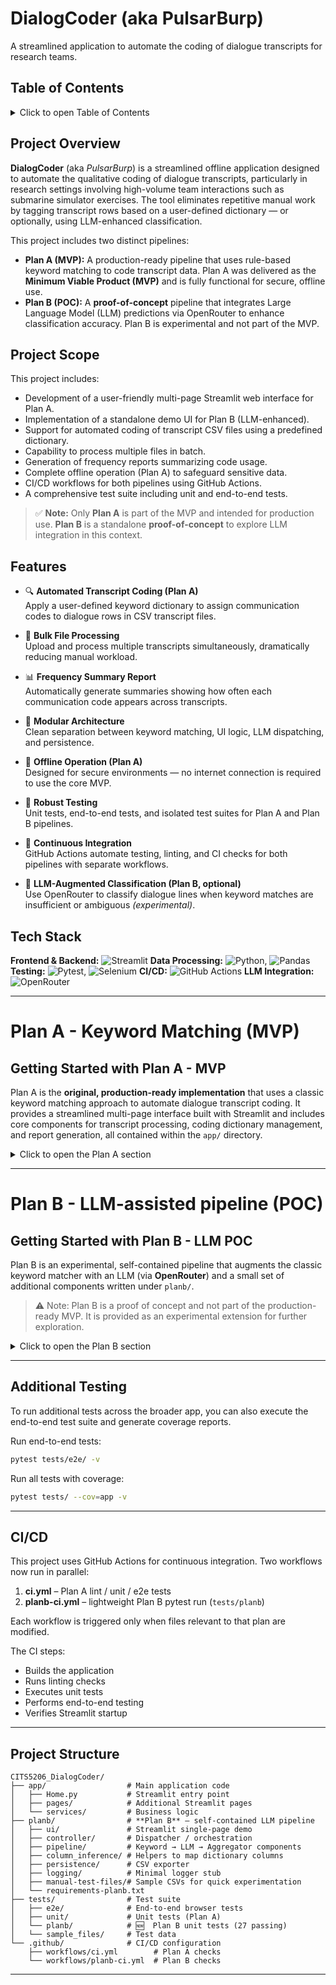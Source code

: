 # DialogCoder (aka PulsarBurp)

A streamlined application to automate the coding of dialogue transcripts for research teams.


## Table of Contents

<details closed>
<summary> Click to open Table of Contents</summary

- [DialogCoder (aka PulsarBurp)](#dialogcoder-aka-pulsarburp)
  - [Table of Contents](#table-of-contents)
  - [Project Overview](#project-overview)
  - [Project Scope](#project-scope)
  - [Features](#features)
  - [Tech Stack](#tech-stack)
- [Plan A - Keyword Matching (MVP)](#plan-a---keyword-matching-mvp)
  - [Getting Started with Plan A - MVP](#getting-started-with-plan-a---mvp)
    - [Prerequisites](#prerequisites)
    - [Installation / Setup](#installation--setup)
    - [Running the Streamlit App](#running-the-streamlit-app)
    - [In-App Guidance](#in-app-guidance)
    - [Using the Application (GUI)](#using-the-application-gui)
      - [1. Upload Your Coding Dictionary:](#1-upload-your-coding-dictionary)
      - [2. Upload Your Transcript Files:](#2-upload-your-transcript-files)
      - [3. Processing:](#3-processing)
      - [4. Frequency Table Reports (optional):](#4-frequency-table-reports-optional)
    - [Testing](#testing)
- [Plan B - LLM-assisted pipeline (POC)](#plan-b---llm-assisted-pipeline-poc)
  - [Getting Started with Plan B - LLM POC](#getting-started-with-plan-b---llm-poc)
    - [Installation / Setup](#installation--setup-1)
    - [Running the Streamlit App](#running-the-streamlit-app-1)
  - [Using the Application (GUI)](#using-the-application-gui-1)
      - [1. Upload Your Files:](#1-upload-your-files)
      - [2. Configure Confidence Settings:](#2-configure-confidence-settings)
      - [3. Run the Classification:](#3-run-the-classification)
      - [4. Review and Save Results:](#4-review-and-save-results)
    - [Testing](#testing-1)
  - [Additional Testing](#additional-testing)
  - [CI/CD](#cicd)
  - [Project Structure](#project-structure)

</details>

## Project Overview

**DialogCoder** (aka *PulsarBurp*) is a streamlined offline application designed to automate the qualitative coding of dialogue transcripts, particularly in research settings involving high-volume team interactions such as submarine simulator exercises. The tool eliminates repetitive manual work by tagging transcript rows based on a user-defined dictionary — or optionally, using LLM-enhanced classification.

This project includes two distinct pipelines:

- **Plan A (MVP):** A production-ready pipeline that uses rule-based keyword matching to code transcript data. Plan A was delivered as the **Minimum Viable Product (MVP)** and is fully functional for secure, offline use.
- **Plan B (POC):** A **proof-of-concept** pipeline that integrates Large Language Model (LLM) predictions via OpenRouter to enhance classification accuracy. Plan B is experimental and not part of the MVP.

## Project Scope

This project includes:

- Development of a user-friendly multi-page Streamlit web interface for Plan A.
- Implementation of a standalone demo UI for Plan B (LLM-enhanced).
- Support for automated coding of transcript CSV files using a predefined dictionary.
- Capability to process multiple files in batch.
- Generation of frequency reports summarizing code usage.
- Complete offline operation (Plan A) to safeguard sensitive data.
- CI/CD workflows for both pipelines using GitHub Actions.
- A comprehensive test suite including unit and end-to-end tests.

> ✅ **Note:** Only **Plan A** is part of the MVP and intended for production use. **Plan B** is a standalone **proof-of-concept** to explore LLM integration in this context.

## Features

- 🔍 **Automated Transcript Coding (Plan A)**  
  Apply a user-defined keyword dictionary to assign communication codes to dialogue rows in CSV transcript files.

- 📂 **Bulk File Processing**  
  Upload and process multiple transcripts simultaneously, dramatically reducing manual workload.

- 📊 **Frequency Summary Report**  
  Automatically generate summaries showing how often each communication code appears across transcripts.

- 🧱 **Modular Architecture**  
  Clean separation between keyword matching, UI logic, LLM dispatching, and persistence.

- 🔐 **Offline Operation (Plan A)**  
  Designed for secure environments — no internet connection is required to use the core MVP.

- 🧪 **Robust Testing**  
  Unit tests, end-to-end tests, and isolated test suites for Plan A and Plan B pipelines.

- 🔄 **Continuous Integration**  
  GitHub Actions automate testing, linting, and CI checks for both pipelines with separate workflows.

- 🧠 **LLM-Augmented Classification (Plan B, optional)**  
  Use OpenRouter to classify dialogue lines when keyword matches are insufficient or ambiguous *(experimental)*.


## Tech Stack

**Frontend & Backend:** ![Streamlit](https://img.shields.io/badge/Streamlit-v1.28.0+-orange)
**Data Processing:** ![Python](https://img.shields.io/badge/Python-v3.11+-blue), ![Pandas](https://img.shields.io/badge/Pandas-v2.1.0+-blue)
**Testing:** ![Pytest](https://img.shields.io/badge/Pytest-v7.4.0+-blue), ![Selenium](https://img.shields.io/badge/Selenium-v4.11.0+-blue)
**CI/CD:** ![GitHub Actions](https://img.shields.io/badge/GitHub_Actions-CI/CD-blue)
**LLM Integration:** ![OpenRouter](https://img.shields.io/badge/OpenRouter-LLM_API-green)



---

# Plan A - Keyword Matching (MVP)

## Getting Started with Plan A - MVP

Plan A is the **original, production-ready implementation** that uses a classic keyword matching approach to automate dialogue transcript coding. It provides a streamlined multi-page interface built with Streamlit and includes core components for transcript processing, coding dictionary management, and report generation, all contained within the `app/` directory.

<details closed>
<summary> Click to open the Plan A section</summary>

### Prerequisites

- Python 3.11 or higher
- pip (Python package installer)

### Installation / Setup

1. Clone the repository:
   ```bash
   git clone https://github.com/your-username/CITS5206_DialogCoder.git
   cd CITS5206_DialogCoder
   ```

2. Install the required dependencies:
   ```bash
   pip install -r requirements.txt
   ```

### Running the Streamlit App

Start the Streamlit application:

```bash
streamlit run app/Home.py   # ← classic Plan A UI
```
Open a web browser and navigate to the URL provided by Streamlit (usually http://localhost:8501).


### In-App Guidance

**Each page of the application includes built-in instructions that clearly explain how to use its specific features**. These contextual guides walk you through uploading transcripts, selecting dictionaries, generating reports, and more—ensuring a smooth user experience without needing to refer back to external documentation. *For a specific workflow, please take a look at the next section: Using the Application (GUI)*


### Using the Application (GUI)

Here’s a how to use the app through the graphical interface, step by step of a typical workflow:

#### 1. Upload Your Coding Dictionary:
- Navigate to the Dictionary page from the sidebar
- Make sure your file meets for the formatting requirements specified on the page
- Upload your dictionary CSV file
- Modify if needed and then hit `save`

#### 2. Upload Your Transcript Files:
- Navigate to the Upload page from the sidebar
- Make sure your file meets for the formatting requirements specified on the page
- Upload your files

#### 3. Processing:
- Files will automatically begin to be processed as and when they are uploaded
- Preview of the results of the files will appear on the screen
- Summary statistics will be calculated concurrently
- You will be able to download each processed transcript individually

#### 4. Frequency Table Reports (optional):
- Navigate to the Reports page
- View the summary statistics for each uploaded CSV
- Download a frequency table of the codes aggregated over all uploads
  

### Testing

To verify the core functionality of the application, you can run unit tests. 
These tests validate individual components to ensure correctness and reliability.

**Run unit tests:**
```bash
pytest tests/unit/ -v
```
</details>

---

# Plan B - LLM-assisted pipeline (POC)

## Getting Started with Plan B - LLM POC

Plan B is an experimental, self-contained pipeline that augments the classic
keyword matcher with an LLM (via **OpenRouter**) and a small set of additional
components written under `planb/`.

>⚠️ Note: Plan B is a proof of concept and not part of the production-ready MVP. It is provided as an experimental extension for further exploration.

<details closed>
<summary> Click to open the Plan B section</summary>


### Installation / Setup

1. **Install Plan B specfic requirements**

   ```bash
   pip install -r planb/requirements-planb.txt
   ```

2. **Create a `.env` file** in the repo root with your API key (and optional threshold override):

   ```env
   OPENROUTER_API_KEY="sk-..."
   CONFIDENCE_THRESHOLD=0.50  # default is 0.50 if omitted
   ```

### Running the Streamlit App

Start the Streamlit application:

 ```bash
   streamlit run planb/ui/app.py #Plan B - UI
   ```
Open a web browser and navigate to the URL provided by Streamlit (usually http://localhost:8501).


## Using the Application (GUI)

Following is the instrcutions on how to navigate and use the program using the Graphical User Interface:

#### 1. Upload Your Files:
- Click "Upload transcript CSV or Excel file" on the left side
- Click "Upload dictionary CSV or Excel file" on the right side
- Success messages will confirm when files are loaded

#### 2. Configure Confidence Settings: 
- Use the "Confidence Threshold" slider to adjust how strict the matching should be:
   - Higher values (closer to 1.0): Only high-confidence matches
   - Lower values (closer to 0.0): More inclusive matching
   - Default (0.5): Balanced approach

#### 3. Run the Classification:
- Click the blue "Run Classification" button
- Wait while the system processes your files

#### 4. Review and Save Results:

- Review the color-coded results:
  - Green: High confidence matches (0.8+)
  - Yellow: Medium confidence matches (0.5-0.8)
  - Red: Low confidence matches (below 0.5)
  
- Click "Download Results CSV" to save the classified data

### Testing

The Plan B pipeline includes its own isolated test suite to ensure modular integrity and correct LLM-assisted behavior. These tests are lightweight and run quickly, making them ideal for rapid development and experimentation.


 **Run Plan B tests**:

   ```bash
   pytest -q tests/planb
   ```

</details>

---


## Additional Testing

To run additional tests across the broader app, you can also execute the end-to-end test suite and generate coverage reports.

Run end-to-end tests:
```bash
pytest tests/e2e/ -v
```

Run all tests with coverage:
```bash
pytest tests/ --cov=app -v
```
---

## CI/CD

This project uses GitHub Actions for continuous integration. Two workflows now
run in parallel:

1. **ci.yml** –  Plan A lint / unit / e2e tests
2. **planb-ci.yml** – lightweight Plan B pytest run (`tests/planb`)


Each workflow is triggered only when files relevant to that plan are modified.

The CI steps:
- Builds the application
- Runs linting checks
- Executes unit tests
- Performs end-to-end testing
- Verifies Streamlit startup 

---

## Project Structure

```
CITS5206_DialogCoder/
├── app/                  # Main application code
│   ├── Home.py           # Streamlit entry point
│   ├── pages/            # Additional Streamlit pages
│   └── services/         # Business logic
├── planb/                # **Plan B** — self-contained LLM pipeline
│   ├── ui/               # Streamlit single-page demo
│   ├── controller/       # Dispatcher / orchestration
│   ├── pipeline/         # Keyword → LLM → Aggregator components
│   ├── column_inference/ # Helpers to map dictionary columns
│   ├── persistence/      # CSV exporter
│   ├── logging/          # Minimal logger stub
│   ├── manual-test-files/# Sample CSVs for quick experimentation
│   └── requirements-planb.txt
├── tests/                # Test suite
│   ├── e2e/              # End-to-end browser tests
│   ├── unit/             # Unit tests (Plan A)
│   └── planb/            # 🆕  Plan B unit tests (27 passing)
│   └── sample_files/     # Test data
└── .github/              # CI/CD configuration
    ├── workflows/ci.yml        # Plan A checks
    └── workflows/planb-ci.yml  # Plan B checks
```
---

